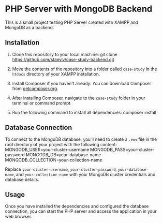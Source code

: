 # PHP Server with MongoDB Backend

This is a small project testing PHP Server created with XAMPP and MongoDB as a backend.

## Installation

1. Clone this repository to your local machine:
git clone https://github.com/stanvlv/case-study-backend.git

2. Move the contents of the repository into a folder called `case-study` in the `htdocs` directory of your XAMPP installation.

3. Install Composer if you haven't already. You can download Composer from [getcomposer.org](https://getcomposer.org/download/).

4. After installing Composer, navigate to the `case-study` folder in your terminal or command prompt.

5. Run the following command to install all dependencies:
composer install


## Database Connection

To connect to the MongoDB database, you'll need to create a `.env` file in the root directory of your project with the following content:
MONGODB_USER=your-cluster-username
MONGODB_PASS=your-cluster-password
MONGODB_DB=your-database-name
MONGODB_COLLECTION=your-collection-name


Replace `your-cluster-username`, `your-cluster-password`, `your-database-name`, and `your-collection-name` with your MongoDB cluster credentials and database details.

## Usage

Once you have installed the dependencies and configured the database connection, you can start the PHP server and access the application in your web browser.


